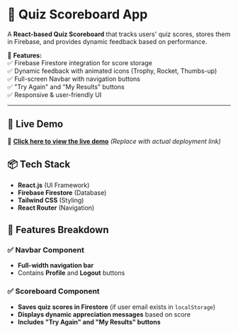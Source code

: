 

# **📌 Quiz Scoreboard App**

A **React-based Quiz Scoreboard** that tracks users' quiz scores, stores them in Firebase, and provides dynamic feedback based on performance.  

🔹 **Features:**  
✅ Firebase Firestore integration for score storage  
✅ Dynamic feedback with animated icons (Trophy, Rocket, Thumbs-up)  
✅ Full-screen Navbar with navigation buttons  
✅ "Try Again" and "My Results" buttons  
✅ Responsive & user-friendly UI  

---

## **🚀 Live Demo**  
🔗 [**Click here to view the live demo**](#) *(Replace with actual deployment link)*  


## **📦 Tech Stack**
- **React.js** (UI Framework)  
- **Firebase Firestore** (Database)  
- **Tailwind CSS** (Styling)  
- **React Router** (Navigation)  


## **📌 Features Breakdown**
### ✅ **Navbar Component**
- **Full-width navigation bar**
- Contains **Profile** and **Logout** buttons  

### ✅ **Scoreboard Component**
- **Saves quiz scores in Firestore** (if user email exists in `localStorage`)  
- **Displays dynamic appreciation messages** based on score  
- **Includes "Try Again" and "My Results" buttons**  

